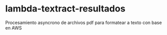# lambda-textract-resultados
Procesamiento asyncrono de archivos pdf para formatear a texto con base en AWS
